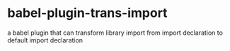 # babel-plugin-trans-import
a babel plugin that can transform library import from import declaration to default import declaration
